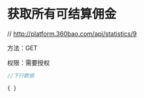 # 获取所有可结算佣金

// http://platform.360bao.com/api/statistics/9

方法：GET

权限：需要授权

```javascript
//下行数据

{ }

```
